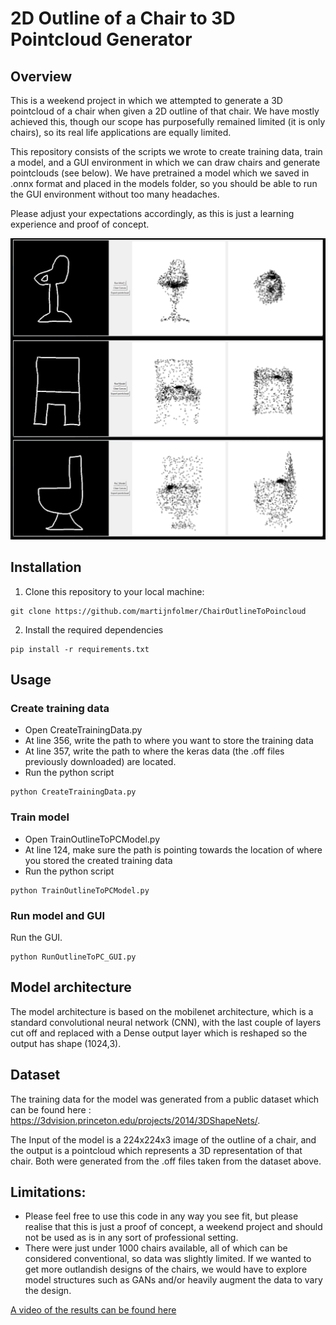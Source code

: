 # 2D Outline of a Chair to 3D Pointcloud Generator

## Overview
This is a weekend project in which we attempted to generate a 3D pointcloud of a chair when given a 2D outline
of that chair. We have mostly achieved this, though our scope has purposefully remained limited (it is only chairs), so
its real life applications are equally limited.

This repository consists of the scripts we wrote to create training data, train a model, and a GUI environment in which we
can draw chairs and generate pointclouds (see below). We have pretrained a model which we saved in .onnx format and 
placed in the models folder, so you should be able to run the GUI environment without too many headaches.

Please adjust your expectations accordingly, as this is just a learning experience and proof of concept.

![Example GUI](ReadMeImg/ExampleOutlineToPointcloud.png)


## Installation
1. Clone this repository to your local machine:
```
git clone https://github.com/martijnfolmer/ChairOutlineToPoincloud
```

2. Install the required dependencies

```
pip install -r requirements.txt
```


## Usage

### Create training data

- Open CreateTrainingData.py
- At line 356, write the path to where you want to store the training data
- At line 357, write the path to where the keras data (the .off files previously downloaded) are located.
- Run the python script
```
python CreateTrainingData.py
```

### Train model
- Open TrainOutlineToPCModel.py
- At line 124, make sure the path is pointing towards the location of where you stored the created training data
- Run the python script
```
python TrainOutlineToPCModel.py
```

### Run model and GUI

Run the GUI.
```
python RunOutlineToPC_GUI.py
```



## Model architecture

The model architecture is based on the mobilenet architecture, which is a standard convolutional neural network (CNN), 
with the last couple of layers cut off and replaced with a Dense output layer which is reshaped so the output has shape
 (1024,3).

## Dataset

The training data for the model was generated from a public dataset which can be found here :
https://3dvision.princeton.edu/projects/2014/3DShapeNets/. 

The Input of the model is a 224x224x3 image of the outline of a chair, and the output is a pointcloud which represents
a 3D representation of that chair. Both were generated from the .off files taken from the dataset above.


## Limitations:
- Please feel free to use this code in any way you see fit, but please realise that this is just a proof of concept, a weekend project and should not be used as is in any sort of professional setting.
- There were just under 1000 chairs available, all of which can be considered conventional, so data was slightly limited. 
If we wanted to get more outlandish designs of the chairs, we would have to explore model structures such as GANs and/or heavily augment the data to 
vary the design.


[A video of the results can be found here](https://www.linkedin.com/posts/martijn-folmer-68026287_computervision-machinelearning-yolo-activity-7079351112297783296-bQqT?utm_source=share&utm_medium=member_desktop) 
